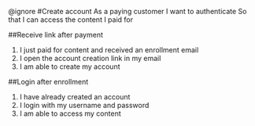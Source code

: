 @ignore
#Create account
As a paying customer
I want to authenticate
So that I can access the content I paid for

##Receive link after payment
1. I just paid for content and received an enrollment email
2. I open the account creation link in my email
3. I am able to create my account

##Login after enrollment
1. I have already created an account
2. I login with my username and password
3. I am able to access my content
